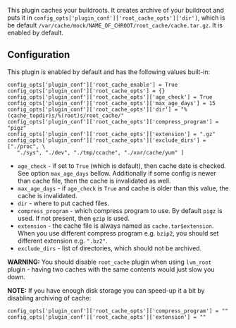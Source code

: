This plugin caches your buildroots. It creates archive of your buildroot and puts it in `config_opts['plugin_conf']['root_cache_opts']['dir']`, which is be default `/var/cache/mock/NAME_OF_CHROOT/root_cache/cache.tar.gz`. It is enabled by default.


## Configuration

This plugin is enabled by default and has the following values built-in:

    config_opts['plugin_conf']['root_cache_enable'] = True
    config_opts['plugin_conf']['root_cache_opts'] = {}
    config_opts['plugin_conf']['root_cache_opts']['age_check'] = True
    config_opts['plugin_conf']['root_cache_opts']['max_age_days'] = 15
    config_opts['plugin_conf']['root_cache_opts']['dir'] = "%(cache_topdir)s/%(root)s/root_cache/"
    config_opts['plugin_conf']['root_cache_opts']['compress_program'] = "pigz"
    config_opts['plugin_conf']['root_cache_opts']['extension'] = ".gz"
    config_opts['plugin_conf']['root_cache_opts']['exclude_dirs'] = ["./proc", \
       "./sys", "./dev", "./tmp/ccache", "./var/cache/yum" ]

* `age_check` - if set to `True` (which is default), then cache date is checked. See option `max_age_days` bellow. Additionally if some config is newer than cache file, then the cache is invalidated as well.
* `max_age_days` - if `age_check` is `True` and cache is older than this value, the cache is invalidated.
* `dir` - where to put cached files.
* `compress_program` - which compress program to use. By default `pigz` is used. If not present, then `gzip` is used.
* `extension` - the cache file is always named as `cache.tar$extension`. When you use different compress program e.g. `bzip2`, you should set different extension e.g. `".bz2"`.
* `exclude_dirs` - list of directories, which should not be archived.

**WARNING:** You should disable `root_cache` plugin when using `lvm_root` plugin - having two caches with the same contents would just slow you down.

**NOTE:** If you have enough disk storage you can speed-up it a bit by disabling archiving of cache:

    config_opts['plugin_conf']['root_cache_opts']['compress_program'] = ""
    config_opts['plugin_conf']['root_cache_opts']['extension'] = ""
